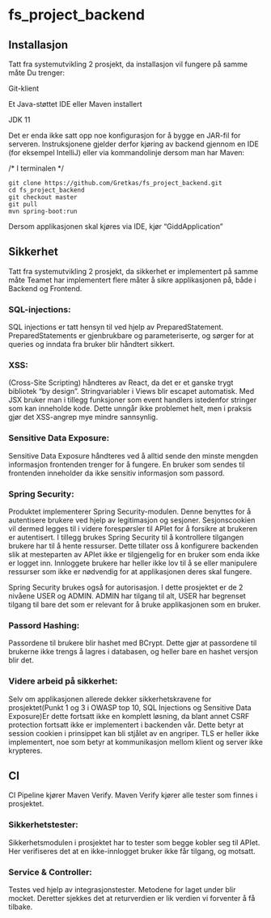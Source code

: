 # fs_project_backend

## Installasjon
Tatt fra systemutvikling 2 prosjekt, da installasjon vil fungere på samme måte 
Du trenger:

Git-klient

Et Java-støttet IDE eller Maven installert

JDK 11

Det er enda ikke satt opp noe konfigurasjon for å bygge en JAR-fil for serveren. Instruksjonene gjelder derfor kjøring av backend gjennom en IDE (for eksempel IntelliJ) eller via kommandolinje dersom man har Maven:

/* I terminalen */
```
git clone https://github.com/Gretkas/fs_project_backend.git
cd fs_project_backend
git checkout master
git pull
mvn spring-boot:run
```

Dersom applikasjonen skal kjøres via IDE, kjør “GiddApplication”

## Sikkerhet

Tatt fra systemutvikling 2 prosjekt, da sikkerhet er implementert på samme måte 
Teamet har implementert flere måter å sikre applikasjonen på, både i Backend og Frontend. 

### SQL-injections:

SQL injections er tatt hensyn til ved hjelp av PreparedStatement. PreparedStatements er gjenbrukbare og parameteriserte, og sørger for at queries og inndata fra bruker blir håndtert sikkert.  

### XSS:

(Cross-Site Scripting) håndteres av React, da det er et ganske trygt bibliotek “by design”. Stringvariabler i Views blir escapet automatisk. Med JSX bruker man i tillegg funksjoner som event handlers istedenfor stringer som kan inneholde kode. Dette unngår ikke problemet helt, men i praksis gjør det XSS-angrep mye mindre sannsynlig. 

### Sensitive Data Exposure:

Sensitive Data Exposure håndteres ved å alltid sende den minste mengden informasjon frontenden trenger for å fungere. En bruker som sendes til frontenden inneholder da ikke sensitiv informasjon som passord. 

### Spring Security:

Produktet implementerer Spring Security-modulen. Denne benyttes for å autentisere brukere ved hjelp av legitimasjon og sesjoner. Sesjonscookien vil dermed legges til i videre forespørsler til APIet for å forsikre at brukeren er autentisert. I tillegg brukes Spring Security til å kontrollere tilgangen brukere har til å hente ressurser. Dette tillater oss å konfigurere backenden slik at mesteparten av APIet ikke er tilgjengelig for en bruker som enda ikke er logget inn. Innloggete brukere har heller ikke lov til å se eller manipulere ressurser som ikke er nødvendig for at applikasjonen deres skal fungere. 

Spring Security brukes også for autorisasjon. I dette prosjektet er de 2 nivåene USER og ADMIN. ADMIN har tilgang til alt, USER har begrenset tilgang til bare det som er relevant for å bruke applikasjonen som en bruker.

### Passord Hashing:

Passordene til brukere blir hashet med BCrypt. Dette gjør at passordene til brukerne ikke trengs å lagres i databasen, og heller bare en hashet versjon blir det.

### Videre arbeid på sikkerhet:

Selv om applikasjonen allerede dekker sikkerhetskravene for prosjektet(Punkt 1 og 3 i OWASP top 10, SQL Injections og Sensitive Data Exposure)Er dette fortsatt ikke en komplett løsning, da blant annet CSRF protection fortsatt ikke er implementert i backenden vår. Dette betyr at session cookien i prinsippet kan bli stjålet av en angriper. TLS er heller ikke implementert, noe som betyr at kommunikasjon mellom klient og server ikke krypteres.

## CI


CI Pipeline kjører Maven Verify. Maven Verify kjører alle tester som finnes i prosjektet.


### Sikkerhetstester:

Sikkerhetsmodulen i prosjektet har to tester som begge kobler seg til APIet. Her verifiseres det at en ikke-innlogget bruker ikke får tilgang, og motsatt.


### Service & Controller:

Testes ved hjelp av integrasjonstester. Metodene for laget under blir mocket. Deretter sjekkes det at returverdien er lik verdien vi forventer å få tilbake.

